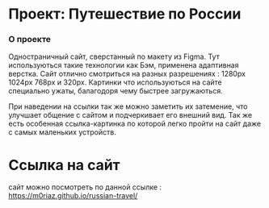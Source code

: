 

# Проект: Путешествие по России

### О проекте

Одностраничный сайт, сверстанный по макету из Figma. Тут используються такие технологии как Бэм, применена адаптивная верстка. Сайт отлично смотриться на разных разрешениях : 1280px 1024px 768px и 320px.
Картинки что используються на сайте специально ужаты, балагодоря чему быстрее загружаються.

При наведении на ссылки так же можно заметить их затемение, что улучшает общение с сайтом и подчеркивает его внешний вид.
Так же  есть особенная ссылка-картинка по которой легко пройти на сайт даже с самых маленьких устройств.

# Ссылка на сайт
сайт можно посмотреть по данной ссылке :  https://m0riaz.github.io/russian-travel/

